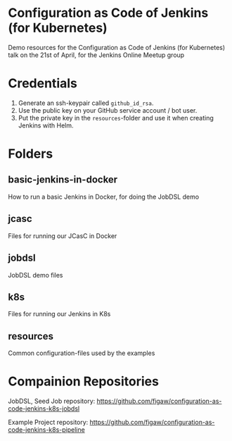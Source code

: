 # Configuration as Code of Jenkins (for Kubernetes)

Demo resources for the Configuration as Code of Jenkins (for Kubernetes) talk on the 21st of April, for the Jenkins Online Meetup group

# Credentials

1. Generate an ssh-keypair called `github_id_rsa`.
1. Use the public key on your GitHub service account / bot user.
1. Put the private key in the `resources`-folder and use it when creating Jenkins with Helm.

# Folders

## basic-jenkins-in-docker

How to run a basic Jenkins in Docker, for doing the JobDSL demo

## jcasc

Files for running our JCasC in Docker

## jobdsl

JobDSL demo files

## k8s

Files for running our Jenkins in K8s

## resources

Common configuration-files used by the examples

# Compainion Repositories

JobDSL, Seed Job repository:
<https://github.com/figaw/configuration-as-code-jenkins-k8s-jobdsl>

Example Project repository:
<https://github.com/figaw/configuration-as-code-jenkins-k8s-pipeline>
